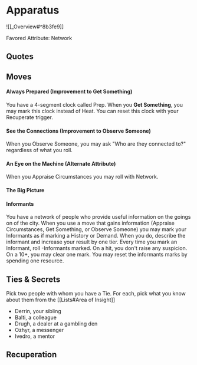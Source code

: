 # Apparatus
![[_Overview#^8b3fe9]]

Favored Attribute: Network

## Quotes

## Moves
#### Always Prepared (Improvement to Get Something)
You have a 4-segment clock called Prep. When you **Get Something**, you may mark this clock instead of Heat. You can reset this clock with your Recuperate trigger.
#### See the Connections (Improvement to Observe Someone)
When you Observe Someone, you may ask "Who are they connected to?" regardless of what you roll.
#### An Eye on the Machine (Alternate Attribute)
When you Appraise Circumstances you may roll with Network.
#### The Big Picture


#### Informants
You have a network of people who provide useful information on the goings on of the city. When you use a move that gains information (Appraise Circumstances, Get Something, or Observe Someone) you may mark your Informants as if marking a History or Demand. When you do, describe the informant and increase your result by one tier. Every time you mark an Informant, roll -Informants marked. On a hit, you don't raise any suspicion. On a 10+, you may clear one mark. You may reset the informants marks by spending one resource. 

## Ties & Secrets
Pick two people with whom you have a Tie. For each, pick what you know about them from the [[Lists#Area of Insight]]
- Derrin, your sibling
- Balti, a colleague
- Drugh, a dealer at a gambling den
- Ozhyr, a messenger
- Ivedro, a mentor
 
## Recuperation